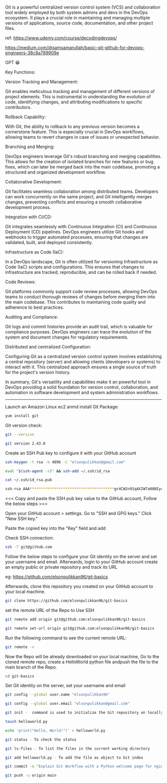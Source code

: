 Git is a powerful centralized version control system (VCS) and collaboration tool widely employed by both system admins and devs in the DevOps ecosystem. It plays a crucial role in maintaining and managing multiple versions of applications, source code, documentation, and other project files.

ref: 
https://www.udemy.com/course/decodingdevops/


https://medium.com/@samsamarullah/basic-git-github-for-devops-engineers-38c8a789909e


GPT 😁

Key Functions:

Version Tracking and Management:

Git enables meticulous tracking and management of different versions of project elements. This is instrumental in understanding the evolution of code, identifying changes, and attributing modifications to specific contributors.

Rollback Capability:

With Git, the ability to rollback to any previous version becomes a cornerstone feature. This is especially crucial in DevOps workflows, allowing teams to revert changes in case of issues or unexpected behavior.

Branching and Merging:

DevOps engineers leverage Git's robust branching and merging capabilities. This allows for the creation of isolated branches for new features or bug fixes, which can later be merged back into the main codebase, promoting a structured and organized development workflow.

Collaborative Development:

Git facilitates seamless collaboration among distributed teams. Developers can work concurrently on the same project, and Git intelligently merges changes, preventing conflicts and ensuring a smooth collaborative development process.

Integration with CI/CD:

Git integrates seamlessly with Continuous Integration (CI) and Continuous Deployment (CD) pipelines. DevOps engineers utilize Git hooks and webhooks to trigger automated processes, ensuring that changes are validated, built, and deployed consistently.

Infrastructure as Code (IaC):

In a DevOps landscape, Git is often utilized for versioning Infrastructure as Code (IaC) scripts and configurations. This ensures that changes to infrastructure are tracked, reproducible, and can be rolled back if needed.

Code Reviews:

Git platforms commonly support code review processes, allowing DevOps teams to conduct thorough reviews of changes before merging them into the main codebase. This contributes to maintaining code quality and adherence to best practices.

Auditing and Compliance:

Git logs and commit histories provide an audit trail, which is valuable for compliance purposes. DevOps engineers can trace the evolution of the system and document changes for regulatory requirements.

Distributed and centralized Configuration:

Configuring Git as a centralized version control system involves establishing a central repository (server) and allowing clients (developers or systems) to interact with it. This centralized approach ensures a single source of truth for the project's version history.

In summary, Git's versatility and capabilities make it an powerful tool in DevOps providing a solid foundation for version control, collaboration, and automation in software development and system administration workflows.

***************************************************************************

Launch an Amazon Linux ec2 anmd install Git Package:
```sh
yum install git
```
Git version check:

```sh
git --version

git version 2.43.0
```
Create an SSH Pub key to configure it with your GitHub account
```sh
ssh-keygen -t rsa -b 4096 -C "elsonpulikkan@gmail.com"
```
```sh
eval "$(ssh-agent -s)" && ssh-add ~/.ssh/id_rsa
```
```sh
cat ~/.ssh/id_rsa.pub

ssh-rsa AAA**************************************gr4CW2n91qAXIW7a08NIycZ1T/QllHleCpZ2svWxxSGIfZrBM0YuckJBmzuNf/EN9wNRfnqyNbmOYkDAb7QTuT+8X/6/66PcnqWQrTxDDK2McNVngd3gQknmZ0dIDxoXZoWwwnLSR3GCMzf6wMiRI/7aWEqbEFAOvR5LVlcf5XjJRliv/BtRTTo+/Y00yKft5E0Rldi+72S87ht2K2ERtXp0zIrYe+Ins1xhIdCJ7PfkdAQQfOvBcjQp05fPlBYkQ3P75SZh0mUkXsOsr929l5n9syfoJGEazkGzo33nF9ywOAdNmg /+s5OnnSRf61LjHrBr42hx4w== xxxx@gmail.com
```
<<< Copy and paste the SSH pub key value to the GitHub account, Follow the below steps >>> 

Open your GitHub account >  settings.
Go to "SSH and GPG keys."
Click "New SSH key."

Paste the copied key into the "Key" field and add

Check SSH connection:
```sh
ssh -T git@github.com
```
Follow the below steps to configure your Git identity on the server and set your username and email. Afterwards, login to your GitHub account create an empty public or private repository and track its URL

eg: https://github.com/elsonpulikkan96/git-basics

Afterwards, clone this repository you created on your GitHub account to your local machine.

```sh
git clone https://github.com/elsonpulikkan96/git-basics
```
set the remote URL of the Repo to Use SSH

```sh
git remote add origin git@github.com:elsonpulikkan96/git-basics
```
```sh
git remote set-url origin git@github.com:elsonpulikkan96/git-basics
```

Run the following command to see the current remote URL:
```sh
git remote -v
```
Now the Repo will be already downloaded on your local machine, Go to the cloned remote repo, create a HelloWorld python file andpush the file to the main branch of the Repo.
```sh
cd git-basics
```
Set Git identity on the server, set your username and email
```sh
git config --global user.name "elsonpulikkan96"
```
```sh
git config --global user.email "elsonpulikkan@gmail.com"
```
```sh
git init -  command is used to initialize the Git repository on locally
```

```sh
touch helloworld.py
```
```sh
echo 'print("Hello, World!")' > helloworld.py
```

```sh
git status - To check the status
```
```sh
git ls-files - To list the files in the current working directory
```

```sh
git add helloworld.py - To add the file as object to Git index
```

```sh
git commit -m "Explain Git Workflow with a Python welcome page for nginx"
```

```sh
git push -u origin main
```
